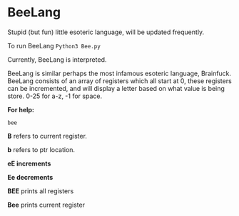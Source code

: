 # BeeLang
Stupid (but fun) little esoteric language, will be updated frequently.

To run BeeLang
``` Python3 Bee.py ```

Currently, BeeLang is interpreted.

BeeLang is similar perhaps the most infamous esoteric language, Brainfuck. BeeLang consists of an array of registers which all start at 0, these registers can be incremented, and will display a letter based on what value is being store. 0-25 for a-z, -1 for space.

**For help:**

```bee```

**B** refers to current register. 

**b** refers to ptr location. 

**eE increments** 

**Ee decrements** 

**BEE** prints all registers 

**Bee** prints current register
